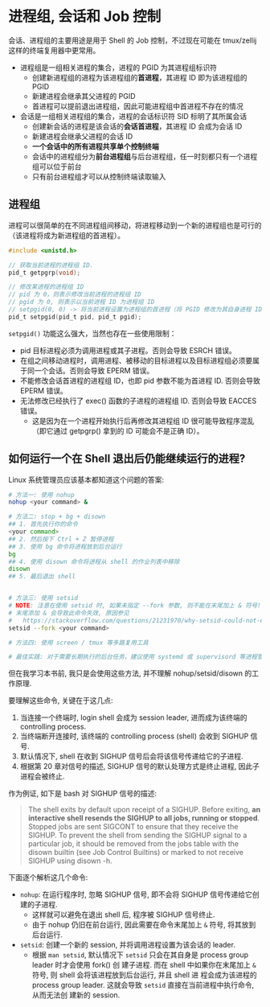 # 进程组, 会话和 Job 控制

会话、进程组的主要用途是用于 Shell 的 Job 控制，不过现在可能在 tmux/zellij 这样的终端复用器中更常用。

- 进程组是一组相关进程的集合，进程的 PGID 为其进程组标识符
  - 创建新进程组的进程为该进程组的**首进程**，其进程 ID 即为该进程组的 PGID
  - 新建进程会继承其父进程的 PGID
  - 首进程可以提前退出进程组，因此可能进程组中首进程不存在的情况
- 会话是一组相关进程组的集合，进程的会话标识符 SID 标明了其所属会话
  - 创建新会话的进程是该会话的**会话首进程**，其进程 ID 会成为会话 ID
  - 新建进程会继承父进程的会话 ID
  - **一个会话中的所有进程共享单个控制终端**
  - 会话中的进程组分为**前台进程组**与后台进程组，任一时刻都只有一个进程组可以位于前台
  - 只有前台进程组才可以从控制终端读取输入

## 进程组

进程可以很简单的在不同进程组间移动，将进程移动到一个新的进程组也是可行的（该进程将成为新进程组的首进程）。

```c
#include <unistd.h>

// 获取当前进程的进程组 ID.
pid_t getpgrp(void);

// 修改某进程的进程组 ID
// pid 为 0，则表示修改当前进程的进程组 ID
// pgid 为 0, 则表示以当前进程 ID 为进程组 ID
// setpgid(0, 0) -> 将当前进程设置为进程组的首进程（将 PGID 修改为其自身进程 ID）
pid_t setpgid(pid_t pid, pid_t pgid);
```

`setpgid()` 功能这么强大，当然也存在一些使用限制：

- pid 目标进程必须为调用进程或其子进程。否则会导致 ESRCH 错误。
- 在组之间移动进程时，调用进程、被移动的目标进程以及目标进程组必须要属于同一个会话。否则会导致 EPERM 错误。
- 不能修改会话首进程的进程组 ID，也即 pid 参数不能为首进程 ID. 否则会导致 EPERM 错误。
- 无法修改已经执行了 exec() 函数的子进程的进程组 ID. 否则会导致 EACCES 错误。
  - 这是因为在一个进程开始执行后再修改其进程组 ID 很可能导致程序混乱（即它通过 getpgrp() 拿到的 ID 可能会不是正确 ID）。

## 如何运行一个在 Shell 退出后仍能继续运行的进程?

Linux 系统管理员应该基本都知道这个问题的答案:

```bash
# 方法一: 使用 nohup
nohup <your command> &

# 方法二: stop + bg + disown
## 1. 首先执行你的命令
<your command>
## 2. 然后按下 Ctrl + Z 暂停进程
## 3. 使用 bg 命令将进程放到后台运行
bg
## 4. 使用 disown 命令将进程从 shell 的作业列表中移除
disown
## 5. 最后退出 shell


# 方法三: 使用 setsid
# NOTE: 注意在使用 setsid 时, 如果未指定 --fork 参数, 则不能在末尾加上 & 符号!
# 末尾添加 & 会导致此命令失效, 原因参见
#   https://stackoverflow.com/questions/21231970/why-setsid-could-not-exit-from-shell-script
setsid --fork <your command>

# 方法四: 使用 screen / tmux 等多路复用工具

# 最佳实践: 对于需要长期执行的后台任务，建议使用 systemd 或 supervisord 等进程管理工具
```

但在我学习本书前, 我只是会使用这些方法, 并不理解 nohup/setsid/disown 的工作原理.

要理解这些命令, 关键在于这几点:

1. 当连接一个终端时, login shell 会成为 session leader, 进而成为该终端的 controlling process.
1. 当终端断开连接时, 该终端的 controlling process (shell) 会收到 SIGHUP 信号.
1. 默认情况下, shell 在收到 SIGHUP 信号后会将该信号传递给它的子进程.
1. 根据第 20 章对信号的描述, SIGHUP 信号的默认处理方式是终止进程, 因此子进程会被终止.

作为例证, 如下是 bash 对 SIGHUP 信号的描述:

> The shell exits by default upon receipt of a SIGHUP. Before exiting, **an interactive shell
> resends the SIGHUP to all jobs, running or stopped**. Stopped jobs are sent SIGCONT to ensure that
> they receive the SIGHUP. To prevent the shell from sending the SIGHUP signal to a particular job,
> it should be removed from the jobs table with the disown builtin (see Job Control Builtins) or
> marked to not receive SIGHUP using disown -h.

下面逐个解析这几个命令:

- `nohup`: 在运行程序时, 忽略 SIGHUP 信号, 即不会将 SIGHUP 信号传递给它创建的子进程.
  - 这样就可以避免在退出 shell 后, 程序被 SIGHUP 信号终止.
  - 由于 nohup 仍旧在前台运行, 因此需要在命令末尾加上 `&` 符号, 将其放到后台运行.
- `setsid`: 创建一个新的 session, 并将调用进程设置为该会话的 leader.
  - 根据 `man setsid`, 默认情况下 `setsid` 只会在其自身是 process group leader 时才会使用 fork() 创
    建子进程. 而在 shell 中如果你在末尾加上 `&` 符号, 则 shell 会将该进程放到后台运行, 并且 shell 进
    程会成为该进程的 process group leader. 这就会导致 `setsid` 直接在当前进程中执行命令, 从而无法创
    建新的 session.
